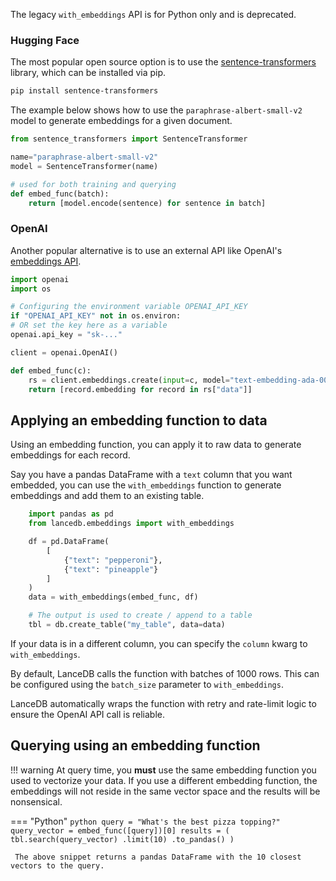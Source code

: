 The legacy `with_embeddings` API is for Python only and is deprecated.

### Hugging Face

The most popular open source option is to use the [sentence-transformers](https://www.sbert.net/) 
library, which can be installed via pip.

```bash
pip install sentence-transformers
```

The example below shows how to use the `paraphrase-albert-small-v2` model to generate embeddings 
for a given document.

```python
from sentence_transformers import SentenceTransformer

name="paraphrase-albert-small-v2"
model = SentenceTransformer(name)

# used for both training and querying
def embed_func(batch):
    return [model.encode(sentence) for sentence in batch]
```


### OpenAI

Another popular alternative is to use an external API like OpenAI's [embeddings API](https://platform.openai.com/docs/guides/embeddings/what-are-embeddings).

```python
import openai
import os

# Configuring the environment variable OPENAI_API_KEY
if "OPENAI_API_KEY" not in os.environ:
# OR set the key here as a variable
openai.api_key = "sk-..."

client = openai.OpenAI()

def embed_func(c):    
    rs = client.embeddings.create(input=c, model="text-embedding-ada-002")
    return [record.embedding for record in rs["data"]]
```


## Applying an embedding function to data

Using an embedding function, you can apply it to raw data
to generate embeddings for each record.

Say you have a pandas DataFrame with a `text` column that you want embedded,
you can use the `with_embeddings` function to generate embeddings and add them to 
an existing table.

```python
    import pandas as pd
    from lancedb.embeddings import with_embeddings

    df = pd.DataFrame(
        [
            {"text": "pepperoni"},
            {"text": "pineapple"}
        ]
    )
    data = with_embeddings(embed_func, df)

    # The output is used to create / append to a table
    tbl = db.create_table("my_table", data=data)
```

If your data is in a different column, you can specify the `column` kwarg to `with_embeddings`.

By default, LanceDB calls the function with batches of 1000 rows. This can be configured
using the `batch_size` parameter to `with_embeddings`.

LanceDB automatically wraps the function with retry and rate-limit logic to ensure the OpenAI
API call is reliable.

## Querying using an embedding function

!!! warning
    At query time, you **must** use the same embedding function you used to vectorize your data.
    If you use a different embedding function, the embeddings will not reside in the same vector
    space and the results will be nonsensical.

=== "Python"
     ```python
     query = "What's the best pizza topping?"
     query_vector = embed_func([query])[0]
     results = (
        tbl.search(query_vector)
        .limit(10)
        .to_pandas()
     )
     ```

     The above snippet returns a pandas DataFrame with the 10 closest vectors to the query.
